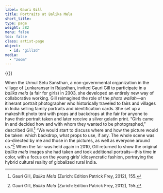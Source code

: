 ```yaml
---
label: Gauri Gill
title: Portraits at Balika Mela
short_title:
type: page
weight: 382
menu: false
toc: false
class: artist-page
object:
  - id: "gill2d"
media:
  - "zoom"
---
```

{{<q-figure id="gill2d">}}

When the Urmul Setu Sansthan, a non-governmental organization in the village of Lunkaransar in Rajasthan, invited Gauri Gill to participate in a *balika mela* (a fair for girls) in 2003, she developed an entirely new way of collaborative working. Gill reimagined the role of the *photo wallah*—an itinerant portrait photographer who historically traveled to fairs and villages in India selling family portraits and identification cards. She set up a makeshift photo tent with props and backdrops at the fair for anyone to have their portrait taken and later receive a silver gelatin print. “Girls came in and decided how and with whom they wanted to be photographed,” described Gill.[^1] “We would start to discuss where and how the picture would be taken: which backdrop, what props to use, if any. The whole scene was co-directed by me and those in the pictures, as well as everyone around us.”[^2] When the fair was held again in 2010, Gill returned to show the original *balika mela* images she had taken and took additional portraits—this time in color, with a focus on the young girls’ idiosyncratic fashion, portraying the hybrid cultural reality of globalized rural India.

[^1]: Gauri Gill, *Balika Mela* (Zurich: Edition Patrick Frey, 2012), 155.

[^2]: Gauri Gill, *Balika Mela* (Zurich: Edition Patrick Frey, 2012), 155.
